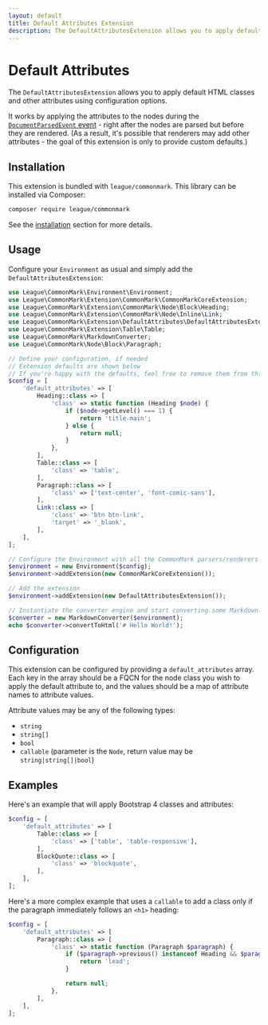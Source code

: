 ```yaml
---
layout: default
title: Default Attributes Extension
description: The DefaultAttributesExtension allows you to apply default HTML classes and other attributes using configuration options.
---
```


# Default Attributes

The `DefaultAttributesExtension` allows you to apply default HTML classes and other attributes using configuration options.

It works by applying the attributes to the nodes during the [`DocumentParsedEvent` event](/2.1/customization/abstract-syntax-tree/#documentparsedevent) - right after the nodes are parsed but before they are rendered.
(As a result, it's possible that renderers may add other attributes - the goal of this extension is only to provide custom defaults.)

## Installation

This extension is bundled with `league/commonmark`. This library can be installed via Composer:

```bash
composer require league/commonmark
```

See the [installation](/2.1/installation/) section for more details.

## Usage

Configure your `Environment` as usual and simply add the `DefaultAttributesExtension`:

```php
use League\CommonMark\Environment\Environment;
use League\CommonMark\Extension\CommonMark\CommonMarkCoreExtension;
use League\CommonMark\Extension\CommonMark\Node\Block\Heading;
use League\CommonMark\Extension\CommonMark\Node\Inline\Link;
use League\CommonMark\Extension\DefaultAttributes\DefaultAttributesExtension;
use League\CommonMark\Extension\Table\Table;
use League\CommonMark\MarkdownConverter;
use League\CommonMark\Node\Block\Paragraph;

// Define your configuration, if needed
// Extension defaults are shown below
// If you're happy with the defaults, feel free to remove them from this array
$config = [
    'default_attributes' => [
        Heading::class => [
            'class' => static function (Heading $node) {
                if ($node->getLevel() === 1) {
                    return 'title-main';
                } else {
                    return null;
                }
            },
        ],
        Table::class => [
            'class' => 'table',
        ],
        Paragraph::class => [
            'class' => ['text-center', 'font-comic-sans'],
        ],
        Link::class => [
            'class' => 'btn btn-link',
            'target' => '_blank',
        ],
    ],
];

// Configure the Environment with all the CommonMark parsers/renderers
$environment = new Environment($config);
$environment->addExtension(new CommonMarkCoreExtension());

// Add the extension
$environment->addExtension(new DefaultAttributesExtension());

// Instantiate the converter engine and start converting some Markdown!
$converter = new MarkdownConverter($environment);
echo $converter->convertToHtml('# Hello World!');
```

## Configuration

This extension can be configured by providing a `default_attributes` array.  Each key in the array should be a FQCN for the node class you wish to apply the default attribute to, and the values should be a map of attribute names to attribute values.

Attribute values may be any of the following types:

- `string`
- `string[]`
- `bool`
- `callable` (parameter is the `Node`, return value may be `string|string[]|bool`)

## Examples

Here's an example that will apply Bootstrap 4 classes and attributes:

```php
$config = [
    'default_attributes' => [
        Table::class => [
            'class' => ['table', 'table-responsive'],
        ],
        BlockQuote::class => [
            'class' => 'blockquote',
        ],
    ],
];
```

Here's a more complex example that uses a `callable` to add a class only if the paragraph immediately follows an `<h1>` heading:

```php
$config = [
    'default_attributes' => [
        Paragraph::class => [
            'class' => static function (Paragraph $paragraph) {
                if ($paragraph->previous() instanceof Heading && $paragraph->previous()->getLevel() === 1) {
                    return 'lead';
                }

                return null;
            },
        ],
    ],
];
```
